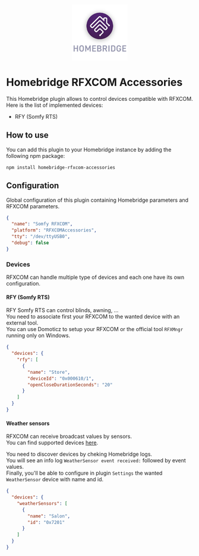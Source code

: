 <p align="center">
    <img src="https://github.com/homebridge/branding/raw/master/logos/homebridge-wordmark-logo-vertical.png" width="150">
</p>

# Homebridge RFXCOM Accessories

This Homebridge plugin allows to control devices compatible with RFXCOM.\
Here is the list of implemented devices:

- RFY (Somfy RTS)

## How to use

You can add this plugin to your Homebridge instance by adding the following npm package:

```
npm install homebridge-rfxcom-accessories
```

## Configuration

Global configuration of this plugin containing Homebridge parameters and RFXCOM parameters.

```json
{
  "name": "Somfy RFXCOM",
  "platform": "RFXCOMAccessories",
  "tty": "/dev/ttyUSB0",
  "debug": false
}
```

### Devices

RFXCOM can handle multiple type of devices and each one have its own configuration.

#### RFY (Somfy RTS)

RFY Somfy RTS can control blinds, awning, ...\
You need to associate first your RFXCOM to the wanted device with an external tool.\
You can use Domoticz to setup your RFXCOM or the official tool `RFXMngr` running only on Windows.

```json
{
  "devices": {
    "rfy": [
      {
        "name": "Store",
        "deviceId": "0x000610/1",
        "openCloseDurationSeconds": "20"
      }
    ]
  }
}
```

#### Weather sensors

RFXCOM can receive broadcast values by sensors.\
You can find supported devices [here](http://www.rfxcom.com/oregon/en).

You need to discover devices by cheking Homebridge logs.\
You will see an info log `WeatherSensor event received:` followed by event values.\
Finally, you'll be able to configure in plugin `Settings` the wanted `WeatherSensor` device with name and id.

```json
{
  "devices": {
    "weatherSensors": [
      {
        "name": "Salon",
        "id": "0x7201"
      }
    ]
  }
}
```
